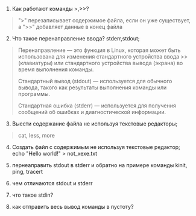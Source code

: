 1. Как работают команды >,>>?
> ">" перезаписывает содержимое файла, если он уже существует, а ">>" добавляет данные в конец файла
2. Что такое перенаправление ввода? stderr,stdout;
>Перенаправление — это функция в Linux, которая может быть использована для изменения стандартного устройства ввода >>(клавиатуры) или стандартного устройства вывода (экрана) во время выполнения команды.
> 
>Стандартный вывод (stdout) — используется для обычного вывода, такого как результаты выполнения команды или программы.
> 
>Стандартная ошибка (stderr) — используется для получения сообщений об ошибках и диагностической информации.
3. Выести содержание файла не используя текстовые редакторы;
> cat, less, more
4. Создать файл с содержимым не используя текстовые редактор;
echo "Hello world!" > not_xexe.txt
5. пернеаправить stdout в stderr и обратно на примере команды kinit, ping, tracert

6. чем отличаются stdout и stderr

7. что такое stdin?

8. как отправить весь вывод команды в пустоту?
